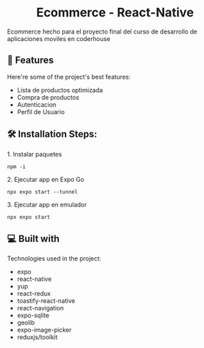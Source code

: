 <h1 align="center" id="title">Ecommerce - React-Native</h1>

<p id="description">Ecommerce hecho para el proyecto final del curso de desarrollo de aplicaciones moviles en coderhouse</p>

  
  
<h2>🧐 Features</h2>

Here're some of the project's best features:

*   Lista de productos optimizada
*   Compra de productos
*   Autenticacion
*   Perfil de Usuario

<h2>🛠️ Installation Steps:</h2>

<p>1. Instalar paquetes</p>

```
npm -i
```

<p>2. Ejecutar app en Expo Go</p>

```
npx expo start --tunnel
```

<p>3. Ejecutar app en emulador</p>

```
npx expo start 
```

  
  
<h2>💻 Built with</h2>

Technologies used in the project:

*   expo
*   react-native
*   yup
*   react-redux
*   toastify-react-native
*   react-navigation
*   expo-sqlite
*   geolib
*   expo-image-picker
*   reduxjs/toolkit
